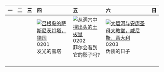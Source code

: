 | 一   | 二   | 三   | 四                                                                                                                                                                                            | 五                                                                                                                                                                                        | 六                                                                                                                                                                                              | 日   |
|:----|:----|:----|:---------------------------------------------------------------------------------------------------------------------------------------------------------------------------------------------|:-----------------------------------------------------------------------------------------------------------------------------------------------------------------------------------------|:-----------------------------------------------------------------------------------------------------------------------------------------------------------------------------------------------|:----|
|     |     |     | [![](https://www.bing.com/th?id=OHR.HalbinselJasmund_ZH-CN2110869056_320x240.jpg '吕根岛的萨斯尼茨灯塔，德国')](https://www.bing.com/th?id=OHR.HalbinselJasmund_ZH-CN2110869056_UHD.jpg)<br>0201<br>发光的雪塔 | [![](https://www.bing.com/th?id=OHR.AlpineMarmot_ZH-CN3818584615_320x240.jpg '从洞穴中探出头的土拨鼠')](https://www.bing.com/th?id=OHR.AlpineMarmot_ZH-CN3818584615_UHD.jpg)<br>0202<br>菲尔会看到它的影子吗? | [![](https://www.bing.com/th?id=OHR.VeniceCarnival_ZH-CN4965898587_320x240.jpg '大运河与安康圣母大教堂，威尼斯，意大利')](https://www.bing.com/th?id=OHR.VeniceCarnival_ZH-CN4965898587_UHD.jpg)<br>0203<br>伪装的日子 |     |
|     |     |     |                                                                                                                                                                                              |                                                                                                                                                                                          |                                                                                                                                                                                                |     |
|     |     |     |                                                                                                                                                                                              |                                                                                                                                                                                          |                                                                                                                                                                                                |     |
|     |     |     |                                                                                                                                                                                              |                                                                                                                                                                                          |                                                                                                                                                                                                |     |
|     |     |     |                                                                                                                                                                                              |                                                                                                                                                                                          |                                                                                                                                                                                                |     |